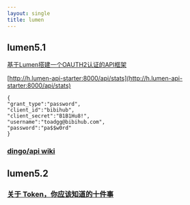 ```yaml
---
layout: single
title: lumen
---
```


## lumen5.1

[基于Lumen搭建一个OAUTH2认证的API框架](http://www.bibihub.com/php/lumen-mobile-api-oauth-2-authentication/)

[http://h.lumen-api-starter:8000/api/stats](http://h.lumen-api-starter:8000/api/stats)

	{
    "grant_type":"password",
    "client_id":"bibihub",
    "client_secret":"B1B1Hu8!",
    "username":"toadgg@bibihub.com",
    "password":"pa$$w0rd"
	}
	
### [dingo/api wiki](https://github.com/dingo/api/wiki/Configuration)

## lumen5.2

### [关于 Token，你应该知道的十件事](http://alvinzhu.me/blog/2014/08/26/10-things-you-should-know-about-tokens/)
